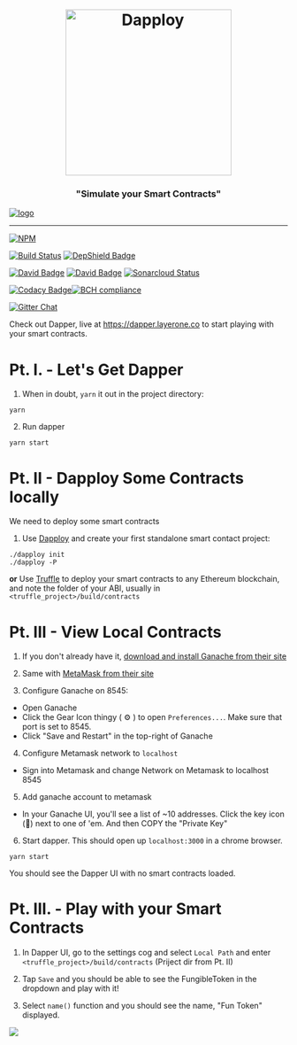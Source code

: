 <h1 align="center">
  <img alt="Dapploy" src="https://ipfs.xyo.network/ipfs/QmYoV7gMcDeTEMrdGnKAs2VYL3E1ckRC3aNL5pdT7PazZL" width="300" backgroundColor="black">
</h1>
<h3 align="center">
  "Simulate your Smart Contracts"
</h3>

[logo]: https://cdn.xy.company/img/brand/XY_Logo_GitHub.png

[![logo]](https://xy.company)

---

[![NPM](https://nodei.co/npm/@xyo-network/tool-dapper-react.png)](https://nodei.co/npm/@xyo-network/tool-dapper-react/) 

[![Build Status](https://travis-ci.com/XYOracleNetwork/tool-dapper-react.svg?branch=develop)](https://travis-ci.com/XYOracleNetwork/tool-dapper-react) [![DepShield Badge](https://depshield.sonatype.org/badges/XYOracleNetwork/tool-dapper-react/depshield.svg)](https://depshield.github.io)


[![David Badge](https://david-dm.org/xyoraclenetwork/tool-dapper-react/status.svg)](https://david-dm.org/xyoraclenetwork/tool-dapper-react) [![David Badge](https://david-dm.org/xyoraclenetwork/tool-dapper-react/dev-status.svg)](https://david-dm.org/xyoraclenetwork/tool-dapper-react) 
[![Sonarcloud Status](https://sonarcloud.io/api/project_badges/measure?project=XYOracleNetwork_tool-dapper-react&metric=alert_status)](https://sonarcloud.io/dashboard?id=XYOracleNetwork_tool-dapper-react) 

[![Codacy Badge](https://api.codacy.com/project/badge/Grade/3a9e6699e32345b983e0233aeb9e73d1)](https://www.codacy.com/app/pllearns/tool-dapper-react?utm_source=github.com&amp;utm_medium=referral&amp;utm_content=XYOracleNetwork/tool-dapper-react&amp;utm_campaign=Badge_Grade)[![BCH compliance](https://bettercodehub.com/edge/badge/XYOracleNetwork/tool-dapper-react?branch=master)](https://bettercodehub.com/results/XYOracleNetwork/tool-dapper-react)

<p align="left">
  <a href="https://gitter.im/XYOracleNetwork/Dev">
    <img alt="Gitter Chat" src="https://img.shields.io/gitter/room/XYOracleNetwork/Stardust.svg">
  </a>
</p>

Check out Dapper, live at https://dapper.layerone.co to start playing with your smart contracts.

# Pt. I. - Let's Get Dapper

1. When in doubt, `yarn` it out in the project directory:

```
yarn
```

2. Run dapper

```
yarn start
```

# Pt. II - Dapploy Some Contracts locally

We need to deploy some smart contracts

1. Use [Dapploy](https://github.com/XYOracleNetwork/tool-dappdeployer-node) and create your first standalone smart contact project:

```
./dapploy init
./dapploy -P
```

**or** Use [Truffle](https://truffleframework.com) to deploy your smart contracts to any Ethereum blockchain, and note the folder of your ABI, usually in `<truffle_project>/build/contracts`

# Pt. III - View Local Contracts

1. If you don't already have it, [download and install Ganache from their site](https://truffleframework.com/ganache)

2. Same with [MetaMask from their site](https://metamask.io/)

3. Configure Ganache on 8545:

- Open Ganache
- Click the Gear Icon thingy ( ⚙️ ) to open `Preferences...`.
  Make sure that port is set to 8545.
- Click "Save and Restart" in the top-right of Ganache

4. Configure Metamask network to `localhost`

- Sign into Metamask and change Network on Metamask to localhost 8545

5. Add ganache account to metamask

- In your Ganache UI, you'll see a list of ~10 addresses. Click the key icon (🔑) next to one of 'em. And then COPY the "Private Key"

6. Start dapper. This should open up `localhost:3000` in a chrome browser.

```
yarn start
```

You should see the Dapper UI with no smart contracts loaded.

# Pt. III. - Play with your Smart Contracts

1. In Dapper UI, go to the settings cog and select `Local Path` and enter `<truffle_project>/build/contracts` (Priject dir from Pt. II)

2. Tap `Save` and you should be able to see the FungibleToken in the dropdown and play with it!

3. Select `name()` function and you should see the name, "Fun Token" displayed.

<img src="https://ipfs.xyo.network/ipfs/QmcyJh9suzmMjiaumeTFRMRV4rzhffNPSkcRharvg6eYPn" />
